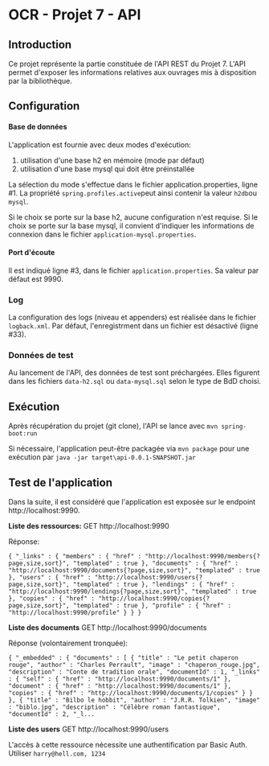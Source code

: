 # OCR - Projet 7 - API

## Introduction
Ce projet représente la partie constituée de l'API REST du Projet 7.
L'API permet d'exposer les informations relatives aux ouvrages mis à disposition par la bibliothèque.

## Configuration
#### Base de données
L'application est fournie avec deux modes d'exécution:
1) utilisation d'une base h2 en mémoire (mode par défaut)
2) utilisation d'une base mysql qui doit être préinstallée

La sélection du mode s'effectue dans le fichier application.properties, ligne #1. La propriété `spring.profiles.active`peut ainsi contenir la valeur `h2db`ou `mysql`.

Si le choix se porte sur la base h2, aucune configuration n'est requise.
Si le choix se porte sur la base mysql, il convient d'indiquer les informations de connexion dans le fichier `application-mysql.properties`.

#### Port d'écoute
Il est indiqué ligne #3, dans le fichier `application.properties`. Sa valeur par défaut est 9990.

### Log
La configuration des logs (niveau et appenders) est réalisée dans le fichier `logback.xml`. Par défaut, l'enregistrment dans un fichier est désactivé (ligne #33).

### Données de test
Au lancement de l'API, des données de test sont préchargées. Elles figurent dans les fichiers `data-h2.sql` ou `data-mysql.sql` selon le type de BdD choisi. 

## Exécution
Après récupération du projet (git clone), l'API se lance avec `mvn spring-boot:run`

Si nécessaire, l'application peut-être packagée via `mvn package` pour une exécution par `java -jar target\api-0.0.1-SNAPSHOT.jar`

## Test de l'application
Dans la suite, il est considéré que l'application est exposée sur le endpoint http://localhost:9990.

**Liste des ressources:**
GET http://localhost:9990

Réponse:

`{
  "_links" : {
    "members" : {
      "href" : "http://localhost:9990/members{?page,size,sort}",
      "templated" : true
    },
    "documents" : {
      "href" : "http://localhost:9990/documents{?page,size,sort}",
      "templated" : true
    },
    "users" : {
      "href" : "http://localhost:9990/users{?page,size,sort}",
      "templated" : true
    },
    "lendings" : {
      "href" : "http://localhost:9990/lendings{?page,size,sort}",
      "templated" : true
    },
    "copies" : {
      "href" : "http://localhost:9990/copies{?page,size,sort}",
      "templated" : true
    },
    "profile" : {
      "href" : "http://localhost:9990/profile"
    }
  }
}`


**Liste des documents**
GET http://localhost:9990/documents

Réponse (volontairement tronquée):

`{
  "_embedded" : {
    "documents" : [ {
      "title" : "Le petit chaperon rouge",
      "author" : "Charles Perrault",
      "image" : "chaperon_rouge.jpg",
      "description" : "Conte de tradition orale",
      "documentId" : 1,
      "_links" : {
        "self" : {
          "href" : "http://localhost:9990/documents/1"
        },
        "document" : {
          "href" : "http://localhost:9990/documents/1"
        },
        "copies" : {
          "href" : "http://localhost:9990/documents/1/copies"
        }
      }
    }, {
      "title" : "Bilbo le hobbit",
      "author" : "J.R.R. Tolkien",
      "image" : "biblo.jpg",
      "description" : "Célèbre roman fantastique",
      "documentId" : 2,
      "_l...`


**Liste des users**
GET http://localhost:9990/users

L'accès à cette ressource nécessite une authentification par Basic Auth.
Utiliser `harry@hell.com, 1234`
